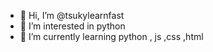 - 👋 Hi, I’m @tsukylearnfast
- 👀 I’m interested in python 
- 🌱 I’m currently learning python , js ,css ,html

